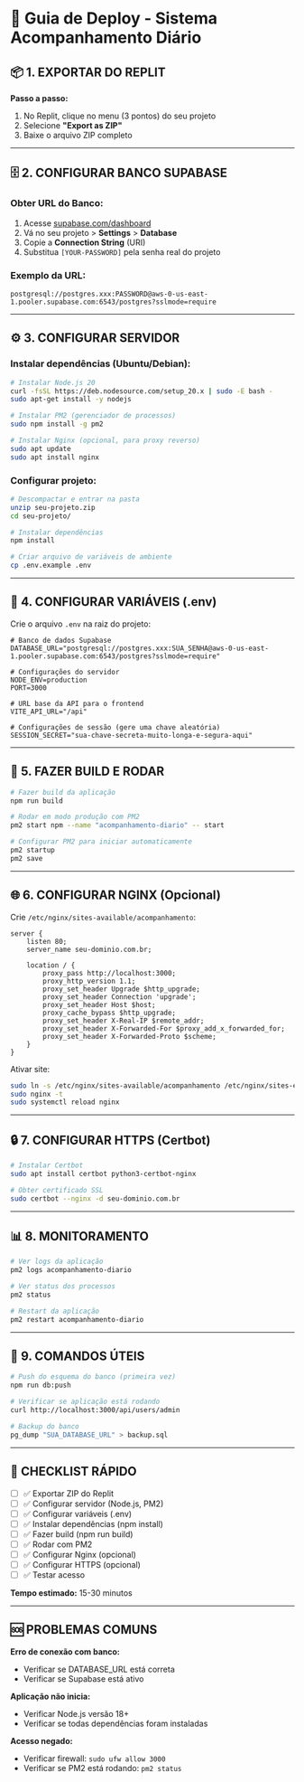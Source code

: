# 🚀 Guia de Deploy - Sistema Acompanhamento Diário

## 📦 1. EXPORTAR DO REPLIT

**Passo a passo:**
1. No Replit, clique no menu (3 pontos) do seu projeto
2. Selecione **"Export as ZIP"**
3. Baixe o arquivo ZIP completo

---

## 🗄️ 2. CONFIGURAR BANCO SUPABASE

### Obter URL do Banco:
1. Acesse [supabase.com/dashboard](https://supabase.com/dashboard)
2. Vá no seu projeto > **Settings** > **Database**
3. Copie a **Connection String** (URI)
4. Substitua `[YOUR-PASSWORD]` pela senha real do projeto

### Exemplo da URL:
```
postgresql://postgres.xxx:PASSWORD@aws-0-us-east-1.pooler.supabase.com:6543/postgres?sslmode=require
```

---

## ⚙️ 3. CONFIGURAR SERVIDOR

### Instalar dependências (Ubuntu/Debian):
```bash
# Instalar Node.js 20
curl -fsSL https://deb.nodesource.com/setup_20.x | sudo -E bash -
sudo apt-get install -y nodejs

# Instalar PM2 (gerenciador de processos)
sudo npm install -g pm2

# Instalar Nginx (opcional, para proxy reverso)
sudo apt update
sudo apt install nginx
```

### Configurar projeto:
```bash
# Descompactar e entrar na pasta
unzip seu-projeto.zip
cd seu-projeto/

# Instalar dependências
npm install

# Criar arquivo de variáveis de ambiente
cp .env.example .env
```

---

## 🔧 4. CONFIGURAR VARIÁVEIS (.env)

Crie o arquivo `.env` na raiz do projeto:

```env
# Banco de dados Supabase
DATABASE_URL="postgresql://postgres.xxx:SUA_SENHA@aws-0-us-east-1.pooler.supabase.com:6543/postgres?sslmode=require"

# Configurações do servidor
NODE_ENV=production
PORT=3000

# URL base da API para o frontend
VITE_API_URL="/api"

# Configurações de sessão (gere uma chave aleatória)
SESSION_SECRET="sua-chave-secreta-muito-longa-e-segura-aqui"
```

---

## 🚀 5. FAZER BUILD E RODAR

```bash
# Fazer build da aplicação
npm run build

# Rodar em modo produção com PM2
pm2 start npm --name "acompanhamento-diario" -- start

# Configurar PM2 para iniciar automaticamente
pm2 startup
pm2 save
```

---

## 🌐 6. CONFIGURAR NGINX (Opcional)

Crie `/etc/nginx/sites-available/acompanhamento`:

```nginx
server {
    listen 80;
    server_name seu-dominio.com.br;

    location / {
        proxy_pass http://localhost:3000;
        proxy_http_version 1.1;
        proxy_set_header Upgrade $http_upgrade;
        proxy_set_header Connection 'upgrade';
        proxy_set_header Host $host;
        proxy_cache_bypass $http_upgrade;
        proxy_set_header X-Real-IP $remote_addr;
        proxy_set_header X-Forwarded-For $proxy_add_x_forwarded_for;
        proxy_set_header X-Forwarded-Proto $scheme;
    }
}
```

Ativar site:
```bash
sudo ln -s /etc/nginx/sites-available/acompanhamento /etc/nginx/sites-enabled/
sudo nginx -t
sudo systemctl reload nginx
```

---

## 🔒 7. CONFIGURAR HTTPS (Certbot)

```bash
# Instalar Certbot
sudo apt install certbot python3-certbot-nginx

# Obter certificado SSL
sudo certbot --nginx -d seu-dominio.com.br
```

---

## 📊 8. MONITORAMENTO

```bash
# Ver logs da aplicação
pm2 logs acompanhamento-diario

# Ver status dos processos
pm2 status

# Restart da aplicação
pm2 restart acompanhamento-diario
```

---

## 🔧 9. COMANDOS ÚTEIS

```bash
# Push do esquema do banco (primeira vez)
npm run db:push

# Verificar se aplicação está rodando
curl http://localhost:3000/api/users/admin

# Backup do banco
pg_dump "SUA_DATABASE_URL" > backup.sql
```

---

## 📝 CHECKLIST RÁPIDO

- [ ] ✅ Exportar ZIP do Replit
- [ ] ✅ Configurar servidor (Node.js, PM2)
- [ ] ✅ Configurar variáveis (.env)
- [ ] ✅ Instalar dependências (npm install)
- [ ] ✅ Fazer build (npm run build)
- [ ] ✅ Rodar com PM2
- [ ] ✅ Configurar Nginx (opcional)
- [ ] ✅ Configurar HTTPS (opcional)
- [ ] ✅ Testar acesso

**Tempo estimado:** 15-30 minutos

---

## 🆘 PROBLEMAS COMUNS

**Erro de conexão com banco:**
- Verificar se DATABASE_URL está correta
- Verificar se Supabase está ativo

**Aplicação não inicia:**
- Verificar Node.js versão 18+
- Verificar se todas dependências foram instaladas

**Acesso negado:**
- Verificar firewall: `sudo ufw allow 3000`
- Verificar se PM2 está rodando: `pm2 status`